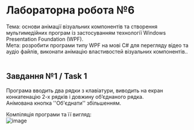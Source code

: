 # Лабораторна робота №6 <br/>
Тема: основи анімації візуальних компонентів та створення мультимедійних програм із застосуванням технології Windows Presentation Foundation (WPF).<br/>
Мета: розробити програми типу WPF на мові C# для перегляду відео та аудіо файлів, виконати анімацію властивостей візуальних компонентів..<br/>
<br/>
## Завдання №1 / Task 1
Програма вводить два рядки з клавіатури, виводить на екран конкатенацію 2-х рядків і довжину об’єднаного рядка. <br/>
Анімована кнопка ''Об'єднати'' збільшенням.

Компіляція програми та її вигляд:<br/>
![image](https://github.com/user-attachments/assets/eb418b5c-1405-4a3e-ab73-88c7b17acafc)


